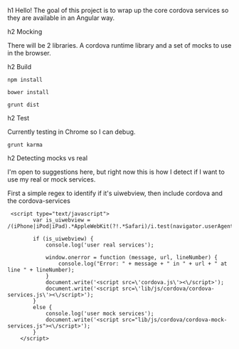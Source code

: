 h1 Hello!
The goal of this project is to wrap up the core cordova services so they are available in an Angular way.

h2 Mocking

There will be 2 libraries.  A cordova runtime library and a set of mocks to use in the browser.

h2 Build

```
npm install
```

```
bower install
```

```
grunt dist
```

h2 Test

Currently testing in Chrome so I can debug.
```
grunt karma
```

h2 Detecting mocks vs real

I'm open to suggestions here, but right now this is how I detect if I want to use my real or mock services.

First a simple regex to identify if it's uiwebview, then include cordova and the cordova-services
```
 <script type="text/javascript">
        var is_uiwebview = /(iPhone|iPod|iPad).*AppleWebKit(?!.*Safari)/i.test(navigator.userAgent);

        if (is_uiwebview) {
            console.log('user real services');

            window.onerror = function (message, url, lineNumber) {
                console.log("Error: " + message + " in " + url + " at line " + lineNumber);
            }
            document.write('<script src=\'cordova.js\'><\/script>');
            document.write('<script src=\'lib/js/cordova/cordova-services.js\'><\/script>');
        }
        else {
            console.log('user mock services');
            document.write('<script src="lib/js/cordova/cordova-mock-services.js"><\/script>');
        }
    </script>
```